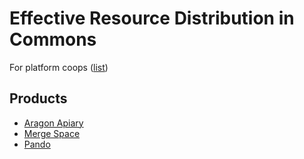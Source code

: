 # Effective Resource Distribution in Commons

For platform coops \([list](https://platform.coop/directory)\)

## **Products**

* [Aragon Apiary](aragon-apiary.md)
* [Merge Space](merge-space-overview.md)
* [Pando](https://medium.com/pando-network)

